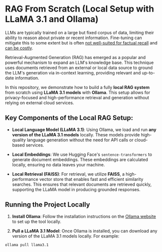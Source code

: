 # RAG From Scratch (Local Setup with LLaMA 3.1 and Ollama)

LLMs are typically trained on a large but fixed corpus of data, limiting their ability to reason about private or recent information. Fine-tuning can mitigate this to some extent but is often [not well-suited for factual recall](https://www.anyscale.com/blog/fine-tuning-is-for-form-not-facts) and [can be costly](https://www.glean.com/blog/how-to-build-an-ai-assistant-for-the-enterprise).

Retrieval-Augmented Generation (RAG) has emerged as a popular and powerful mechanism to expand an LLM's knowledge base. This technique uses documents retrieved from an external or local data source to ground the LLM's generation via in-context learning, providing relevant and up-to-date information.

In this repository, we demonstrate how to build a fully **local RAG system** from scratch using **LLaMA 3.1 models** with **Ollama**. This setup allows for privacy-focused and high-performance retrieval and generation without relying on external cloud services.

## Key Components of the Local RAG Setup:

- **Local Language Model (LLaMA 3.1)**: Using Ollama, we load and run **any version of the LLaMA 3.1 models** locally. These models provide high-quality language generation without the need for API calls or cloud-based services.
  
- **Local Embeddings**: We use Hugging Face's `sentence-transformers` to generate document embeddings. These embeddings are calculated locally, ensuring no data leaves your machine.
  
- **Local Retrieval (FAISS)**: For retrieval, we utilize **FAISS**, a high-performance vector store that enables fast and efficient similarity searches. This ensures that relevant documents are retrieved quickly, supporting the LLaMA model in producing grounded responses.

## Running the Project Locally

1. **Install Ollama**: Follow the installation instructions on the [Ollama website](https://ollama.com/) to set up the tool locally.

2. **Pull a LLaMA 3.1 Model**: Once Ollama is installed, you can download any version of the LLaMA 3.1 models locally. 
For example:
```bash
ollama pull llama3.1
```
